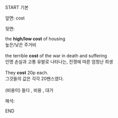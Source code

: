 START
기본

앞면:
cost


뒷면:
<div>the <b>high/low cost</b> of housing </div><div>높은/낮은 주거비</div><div><br></div><div><div>the terrible <b>cost</b> of the war in death and suffering </div><div>인명 손실과 고통 유발로 나타나는, 전쟁에 따른 엄청난 희생</div></div><div><br></div><div><div>They <strong>cost</strong> 20p each. </div><div><div>그것들의 값은 각각 20펜스였다.</div></div></div><div><br></div><div>(비용이) 들다 , 비용 , 대가</div>


해석:

END